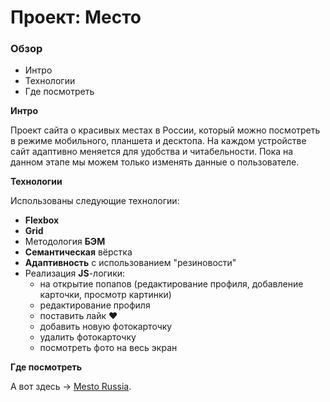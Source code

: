 # Проект: Место

### Обзор
* Интро
* Технологии
* Где посмотреть

**Интро**

Проект сайта о красивых местах в России, который можно посмотреть в режиме мобильного, планшета и десктопа.
На каждом устройстве сайт адаптивно меняется для удобства и читабельности.
Пока на данном этапе мы можем только изменять данные о пользователе.

**Технологии**

Использованы следующие технологии:

* __Flexbox__
* __Grid__
* Методология __БЭМ__
* __Семантическая__ вёрстка
* __Адаптивность__ с использованием "резиновости"
* Реализация __JS__-логики:
  * на открытие попапов (редактирование профиля, добавление карточки, просмотр картинки)
  * редактирование профиля
  * поставить лайк &hearts;
  * добавить новую фотокарточку
  * удалить фотокарточку
  * посмотреть фото на весь экран


**Где посмотреть**

А вот здесь &rarr; [Mesto Russia](https://bezprobeloff.github.io/mesto/index.html).
